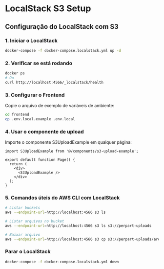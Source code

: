 # LocalStack S3 Setup

## Configuração do LocalStack com S3

### 1. Iniciar o LocalStack

```bash
docker-compose -f docker-compose.localstack.yml up -d
```

### 2. Verificar se está rodando

```bash
docker ps
# Ou
curl http://localhost:4566/_localstack/health
```

### 3. Configurar o Frontend

Copie o arquivo de exemplo de variáveis de ambiente:

```bash
cd frontend
cp .env.local.example .env.local
```

### 4. Usar o componente de upload

Importe o componente S3UploadExample em qualquer página:

```tsx
import S3UploadExample from '@/components/s3-upload-example';

export default function Page() {
  return (
    <div>
      <S3UploadExample />
    </div>
  );
}
```

### 5. Comandos úteis do AWS CLI com LocalStack

```bash
# Listar buckets
aws --endpoint-url=http://localhost:4566 s3 ls

# Listar arquivos no bucket
aws --endpoint-url=http://localhost:4566 s3 ls s3://perpart-uploads

# Baixar arquivo
aws --endpoint-url=http://localhost:4566 s3 cp s3://perpart-uploads/arquivo.jpg .
```

### Parar o LocalStack

```bash
docker-compose -f docker-compose.localstack.yml down
```
